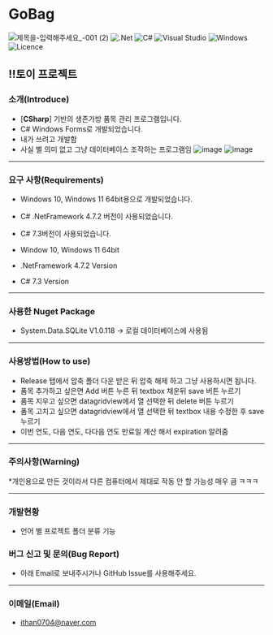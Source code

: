 # GoBag
![제목을-입력해주세요_-001 (2)](https://github.com/user-attachments/assets/aba45ed0-c572-4872-b5e8-5d7a3b363687)
![.Net](https://img.shields.io/badge/.NET_Framework_4.7.2-5C2D91?style=for-the-badge&logo=.net&logoColor=white) 
![C#](https://img.shields.io/badge/c%23_7.3-%23239120.svg?style=for-the-badge&logo=c-sharp&logoColor=white) 
![Visual Studio](https://img.shields.io/badge/Visual%20Studio-5C2D91.svg?style=for-the-badge&logo=visual-studio&logoColor=white) 
![Windows](https://img.shields.io/badge/Windows-0078D6?style=for-the-badge&logo=windows&logoColor=white) 
![Licence](https://img.shields.io/github/license/gloomn/GoBag?style=for-the-badge)

‼️토이 프로젝트
---
### 소개(Introduce)
* [**CSharp**] 기반의 생존가방 품목 관리 프로그램입니다.
* C# Windows Forms로 개발되었습니다.
* 내가 쓰려고 개발함
* 사실 별 의미 없고 그냥 데이터베이스 조작하는 프로그램임
![image](https://github.com/user-attachments/assets/28d8cef1-f82f-4f79-9996-b88820d05016)
![image](https://github.com/user-attachments/assets/79cf290d-20d4-4975-8955-81cb19e3cd40)


---
### 요구 사항(Requirements)
* Windows 10, Windows 11 64bit용으로 개발되었습니다.
* C# .NetFramework 4.7.2 버전이 사용되었습니다.
* C# 7.3버전이 사용되었습니다.

* Window 10, Windows 11 64bit
* .NetFramework 4.7.2 Version
* C# 7.3 Version

---
### 사용한 Nuget Package
* System.Data.SQLite V1.0.118 -> 로컬 데이터베이스에 사용됨

---
### 사용방법(How to use)
* Release 탭에서 압축 폴더 다운 받은 뒤 압축 해제 하고 그냥 사용하시면 됩니다.
* 품목 추가하고 싶은면 Add 버튼 누른 뒤 textbox 채운뒤 save 버튼 누르기
* 품목 지우고 싶으면 datagridview에서 열 선택한 뒤 delete 버튼 누르기
* 품목 고치고 싶으면 datagridview에서 열 선택한 뒤 textbox 내용 수정한 후 save 누르기
* 이번 연도, 다음 연도, 다다음 연도 만료일 계산 해서 expiration 알려줌


---
### 주의사항(Warning)
*개인용으로 만든 것이라서 다른 컴퓨터에서 제대로 작동 안 할 가능성 매우 큼 ㅋㅋㅋ

---
### 개발현황
* 언어 별 프로젝트 폴더 분류 기능

### 버그 신고 및 문의(Bug Report)
* 아래 Email로 보내주시거나 GitHub Issue를 사용해주세요.

---
### 이메일(Email)
* ithan0704@naver.com

